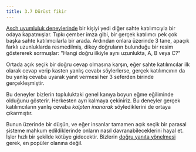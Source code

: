 ```yaml
---
title: 3.7 Dürüst fikir
---
```


[Asch uyumluluk
deneylerinde](https://en.wikipedia.org/wiki/Asch_conformity_experiments)
bir kişiyi yedi diğer sahte katılımcıyla bir odaya kapatmışlar.  Tıpkı
çember imza gibi, bir gerçek katılımcı pek çok başka sahte
katılımcılarla bir arada.  Ardından onlara üzerinde 3 tane, apaçık
farklı uzunluklarda resmedilmiş, dikey doğruların bulunduğu bir resim
göstererek sormuşlar: "Hangi doğru ilkiyle aynı uzunlukta, A, B veya
C?"

Ortada açık seçik bir doğru cevap olmasına karşın, eğer sahte
katılımcılar ilk olarak cevap verip kasten yanlış cevabı söylerlerse,
gerçek katılımcının da bu yanlış cevaba uyarak yanıt vermesi her 3
seferden birinde gerçekleşmiştir.

Bu deneyler bizlerin topluluktaki genel kanıya boyun eğme eğiliminde
olduğunu gösterir.  Herkesten ayrı kalmaya çekiniriz.  Bu deneyler
gerçek katılımcıların yanlış cevaba *kalpten inanarak* söylediklerini
de ortaya çıkarmıştır.

Bunun üzerinde bir düşün, ve eğer insanlar tamamen açık seçik bir
parasal sisteme mahkum edildiklerinde onların nasıl
davranabileceklerini hayal et.  İşler hızlı bir şekilde kötüye
gidecektir.  Bizlerin [doğru yanıta
yönelmesi](3.08_wisdom_of_the_crowd.md) gerek, en popüler olanına
değil.

